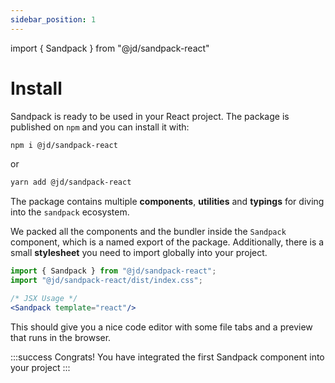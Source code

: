 ```yaml
---
sidebar_position: 1
---
```


import { Sandpack } from "@jd/sandpack-react"

# Install

Sandpack is ready to be used in your React project. The package is published on `npm` and you can install it with:

```bash
npm i @jd/sandpack-react
```

or

```bash
yarn add @jd/sandpack-react
```

The package contains multiple **components**, **utilities** and **typings** for diving into
the `sandpack` ecosystem.

We packed all the components and the bundler inside the `Sandpack` component, which is a named export of the package.
Additionally, there is a small **stylesheet** you need to import globally into your project.

```jsx
import { Sandpack } from "@jd/sandpack-react";
import "@jd/sandpack-react/dist/index.css";

/* JSX Usage */
<Sandpack template="react"/>
```

This should give you a nice code editor with some file tabs and a preview that runs in the browser.

<Sandpack template="react"/>

:::success Congrats!
You have integrated the first Sandpack component into your project
:::
